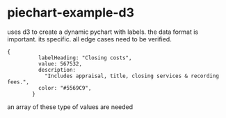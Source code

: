 # piechart-example-d3

uses d3 to create a dynamic pychart with labels. the data format is important. its specific. all edge cases need to be verified.

```
{
          labelHeading: "Closing costs",
          value: 567532,
          description:
            "Includes appraisal, title, closing services & recording fees.",
          color: "#5569C9",
        }

```
an array of these type of values are needed
